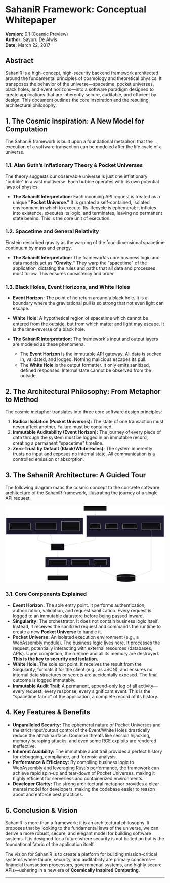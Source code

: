 # **SahaniR Framework: Conceptual Whitepaper**
**Version:** 0.1 (Cosmic Preview)  
**Author:** Sayuru De Alwis  
**Date:** March 22, 2017  

## **Abstract**
SahaniR is a high-concept, high-security backend framework architected around the fundamental principles of cosmology and theoretical physics. It transposes the behavior of the universe—spacetime, pocket universes, black holes, and event horizons—into a software paradigm designed to create applications that are inherently secure, auditable, and efficient by design. This document outlines the core inspiration and the resulting architectural philosophy.

## 1. The Cosmic Inspiration: A New Model for Computation

The SahaniR framework is built upon a foundational metaphor: that the execution of a software transaction can be modeled after the life cycle of a universe.

### 1.1. Alan Guth’s Inflationary Theory & Pocket Universes
The theory suggests our observable universe is just one inflationary "bubble" in a vast multiverse. Each bubble operates with its own potential laws of physics.

*   **The SahaniR Interpretation:** Each incoming API request is treated as a unique **"Pocket Universe."** It is granted a self-contained, isolated environment in which to execute. Its lifecycle is ephemeral: it inflates into existence, executes its logic, and terminates, leaving no permanent state behind. This is the core unit of execution.

### 1.2. Spacetime and General Relativity
Einstein described gravity as the warping of the four-dimensional spacetime continuum by mass and energy.

*   **The SahaniR Interpretation:** The framework's core business logic and data models act as **"Gravity."** They warp the "spacetime" of the application, dictating the rules and paths that all data and processes must follow. This ensures consistency and order.

### 1.3. Black Holes, Event Horizons, and White Holes
*   **Event Horizon:** The point of no return around a black hole. It is a boundary where the gravitational pull is so strong that not even light can escape.
*   **White Hole:** A hypothetical region of spacetime which cannot be entered from the outside, but from which matter and light may escape. It is the time-reverse of a black hole.

*   **The SahaniR Interpretation:** The framework's input and output layers are modeled as these phenomena.
    *   The **Event Horizon** is the immutable API gateway. All data is sucked in, validated, and logged. Nothing malicious escapes its pull.
    *   The **White Hole** is the output formatter. It only emits sanitized, defined responses. Internal state cannot be observed from the outside.

## 2. The Architectural Philosophy: From Metaphor to Method

The cosmic metaphor translates into three core software design principles:

1.  **Radical Isolation (Pocket Universes):** The state of one transaction must never affect another. Failure must be contained.
2.  **Immutable Auditability (Event Horizon):** The journey of every piece of data through the system must be logged in an immutable record, creating a permanent "spacetime" timeline.
3.  **Zero-Trust by Default (Black/White Holes):** The system inherently trusts no input and exposes no internal state. All communication is a controlled emission or absorption.

## 3. The SahaniR Architecture: A Guided Tour

The following diagram maps the cosmic concept to the concrete software architecture of the SahaniR framework, illustrating the journey of a single API request.

![SahaniR Architecture Diagram](imgs/concept.svg)

### 3.1. Core Components Explained

*   **Event Horizon:** The sole entry point. It performs authentication, authorization, validation, and request sanitization. Every request is logged to an immutable datastore before being passed inward.
*   **Singularity:** The orchestrator. It does not contain business logic itself. Instead, it receives the sanitized request and commands the runtime to create a new **Pocket Universe** to handle it.
*   **Pocket Universe:** An isolated execution environment (e.g., a WebAssembly module). The business logic lives here. It processes the request, potentially interacting with external resources (databases, APIs). Upon completion, the runtime and all its memory are destroyed. **This is the key to security and isolation.**
*   **White Hole:** The sole exit point. It receives the result from the Singularity, formats it for the client (e.g., as JSON), and ensures no internal data structures or secrets are accidentally exposed. The final outcome is logged immutably.
*   **Immutable Audit Trail:** A permanent, append-only log of all activity—every request, every response, every significant event. This is the "spacetime fabric" of the application, a complete record of its history.

## 4. Key Features & Benefits

*   **Unparalleled Security:** The ephemeral nature of Pocket Universes and the strict input/output control of the Event/White Holes drastically reduce the attack surface. Common threats like session hijacking, memory-scraping attacks, and even some RCE exploits are rendered ineffective.
*   **Inherent Audibility:** The immutable audit trail provides a perfect history for debugging, compliance, and forensic analysis.
*   **Performance & Efficiency:** By compiling business logic to WebAssembly and leveraging Rust's performance, the framework can achieve rapid spin-up and tear-down of Pocket Universes, making it highly efficient for serverless and containerized environments.
*   **Developer Clarity:** The strong architectural metaphor provides a clear mental model for developers, making the codebase easier to reason about and enforce best practices.

## 5. Conclusion & Vision

SahaniR is more than a framework; it is an architectural philosophy. It proposes that by looking to the fundamental laws of the universe, we can derive a more robust, secure, and elegant model for building software systems. It is designed for a future where security is not bolted on but is the foundational fabric of the application itself.

The vision for SahaniR is to create a platform for building mission-critical systems where failure, security, and auditability are primary concerns—financial transaction processors, governmental systems, and highly secure APIs—ushering in a new era of **Cosmically Inspired Computing**.

---